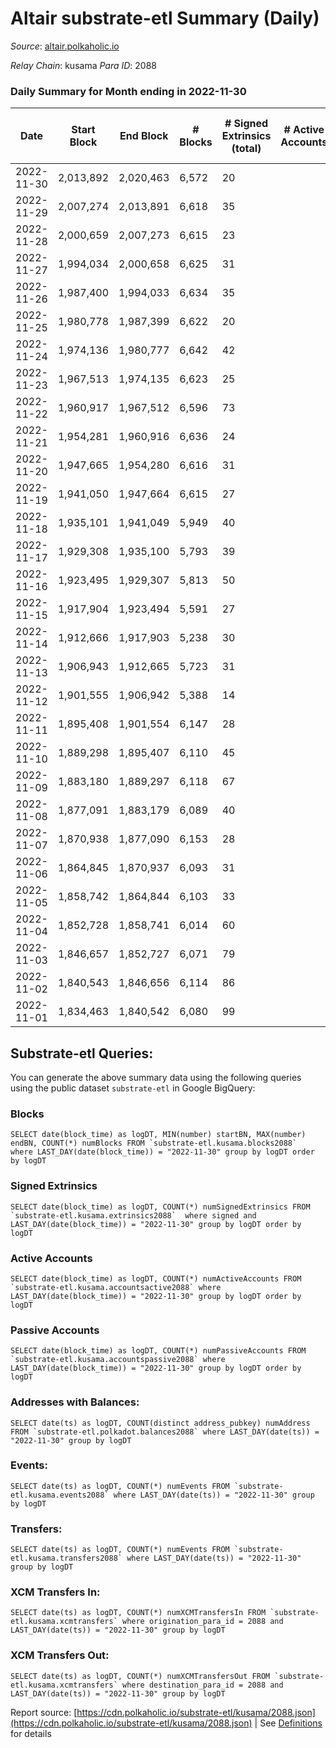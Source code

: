 # Altair substrate-etl Summary (Daily)

_Source_: [altair.polkaholic.io](https://altair.polkaholic.io)

*Relay Chain*: kusama
*Para ID*: 2088



### Daily Summary for Month ending in 2022-11-30


| Date | Start Block | End Block | # Blocks | # Signed Extrinsics (total) | # Active Accounts | # Passive | # New | # Addresses with Balances | # Events | # Transfers | # XCM Transfers In | # XCM Transfers Out | Issues | 
| ---- | ----------- | --------- | -------- | --------------------------- | ----------------- | --------- | ----- | ------------------------- | -------- | ----------- | ------------------ | ------------------- | ------ |
| 2022-11-30 | 2,013,892 | 2,020,463 | 6,572 | 20 |  |  |  | 29,264 | 13,300 | 10 ($331.98) |   | 3 ($180.24) |  |
| 2022-11-29 | 2,007,274 | 2,013,891 | 6,618 | 35 |  |  |  | 29,264 | 13,504 | 17 ($3,970.23) |   |   |  |
| 2022-11-28 | 2,000,659 | 2,007,273 | 6,615 | 23 |  |  |  | 29,261 | 13,399 | 10 ($1,749.99) |   |   |  |
| 2022-11-27 | 1,994,034 | 2,000,658 | 6,625 | 31 |  |  |  | 29,262 | 13,485 | 8 ($337.50) |   |   |  |
| 2022-11-26 | 1,987,400 | 1,994,033 | 6,634 | 35 |  |  |  |  | 13,530 | 14 ($698.59) | 1 ($69.41) | 1 ($2.10) |  |
| 2022-11-25 | 1,980,778 | 1,987,399 | 6,622 | 20 |  |  |  | 29,261 | 13,396 | 9 ($78.24) |   |   |  |
| 2022-11-24 | 1,974,136 | 1,980,777 | 6,642 | 42 |  |  |  | 29,260 | 13,609 | 18 ($162.71) | 2 ($436.09) | 1 ($12.28) |  |
| 2022-11-23 | 1,967,513 | 1,974,135 | 6,623 | 25 |  |  |  | 29,257 | 13,437 | 9 ($84.03) | 1 ($0.50) | 2 ($60.07) |  |
| 2022-11-22 | 1,960,917 | 1,967,512 | 6,596 | 73 |  |  |  | 29,256 | 13,719 | 19 ($880.01) | 3 ($193.51) | 2 ($59.04) |  |
| 2022-11-21 | 1,954,281 | 1,960,916 | 6,636 | 24 |  |  |  | 29,255 | 13,449 | 11 ($1,411.89) |   | 1 ($6.88) |  |
| 2022-11-20 | 1,947,665 | 1,954,280 | 6,616 | 31 |  |  |  |  | 13,463 | 16 ($1,112.81) |   | 2 ($0.47) |  |
| 2022-11-19 | 1,941,050 | 1,947,664 | 6,615 | 27 |  |  |  |  | 13,429 | 12 ($1,012.00) |   | 1 ($0.02) |  |
| 2022-11-18 | 1,935,101 | 1,941,049 | 5,949 | 40 |  |  |  | 29,254 | 12,207 | 20 ($4,926.85) |   | 1 ($198.99) |  |
| 2022-11-17 | 1,929,308 | 1,935,100 | 5,793 | 39 |  |  |  |  | 11,877 | 18 ($4,466.43) | 1 ($100.70) | 1 ($0.74) |  |
| 2022-11-16 | 1,923,495 | 1,929,307 | 5,813 | 50 |  |  |  |  | 12,024 | 33 ($8,484.83) | 6 ($503.59) | 4 ($197.57) |  |
| 2022-11-15 | 1,917,904 | 1,923,494 | 5,591 | 27 |  |  |  | 29,250 | 11,383 | 14 ($2,736.93) |   | 1 ($0.10) |  |
| 2022-11-14 | 1,912,666 | 1,917,903 | 5,238 | 30 |  |  |  |  | 10,714 | 21 ($3,281.12) | 2 ($224.32) | 1 ($139.85) |  |
| 2022-11-13 | 1,906,943 | 1,912,665 | 5,723 | 31 |  |  |  | 29,247 | 11,694 | 18 ($3,179.31) | 1 ($3.79) | 3 ($237.71) |  |
| 2022-11-12 | 1,901,555 | 1,906,942 | 5,388 | 14 |  |  |  |  | 10,878 | 7 ($13,754.81) |   |   |  |
| 2022-11-11 | 1,895,408 | 1,901,554 | 6,147 | 28 |  |  |  |  | 12,514 | 16 ($1,102.08) | 1 ($104.52) | 1 ($14.18) |  |
| 2022-11-10 | 1,889,298 | 1,895,407 | 6,110 | 45 |  |  |  |  | 12,556 | 21 ($1,468.40) |   |   |  |
| 2022-11-09 | 1,883,180 | 1,889,297 | 6,118 | 67 |  |  |  |  | 12,725 | 14 ($1,212.20) | 3 ($71.98) | 1 ($24.76) |  |
| 2022-11-08 | 1,877,091 | 1,883,179 | 6,089 | 40 |  |  |  |  | 12,486 | 16 ($168.02) | 2 ($0.23) |   |  |
| 2022-11-07 | 1,870,938 | 1,877,090 | 6,153 | 28 |  |  |  |  | 12,523 | 14 ($3,679.22) |   |   |  |
| 2022-11-06 | 1,864,845 | 1,870,937 | 6,093 | 31 |  |  |  |  | 12,427 | 15 ($736.37) |   | 1 ($19.92) |  |
| 2022-11-05 | 1,858,742 | 1,864,844 | 6,103 | 33 |  |  |  | 29,231 | 12,460 | 14 ($1,796.52) | 1 ($15.98) | 1 ($0.03) |  |
| 2022-11-04 | 1,852,728 | 1,858,741 | 6,014 | 60 |  |  |  | 29,229 | 12,491 | 41 ($12,052.76) | 2 ($281.19) | 3 ($24.02) |  |
| 2022-11-03 | 1,846,657 | 1,852,727 | 6,071 | 79 |  |  |  | 29,223 | 12,727 | 61 ($11,268.55) |   | 2 ($15.67) |  |
| 2022-11-02 | 1,840,543 | 1,846,656 | 6,114 | 86 |  |  |  | 29,220 | 12,827 | 26 ($5,394.48) | 2 ($711.01) | 4 ($643.21) |  |
| 2022-11-01 | 1,834,463 | 1,840,542 | 6,080 | 99 |  |  |  | 29,217 | 12,876 | 40 ($1,596.83) | 1 ($26.78) | 6 ($98.06) |  |

## Substrate-etl Queries:
You can generate the above summary data using the following queries using the public dataset `substrate-etl` in Google BigQuery:


### Blocks
```
SELECT date(block_time) as logDT, MIN(number) startBN, MAX(number) endBN, COUNT(*) numBlocks FROM `substrate-etl.kusama.blocks2088`  where LAST_DAY(date(block_time)) = "2022-11-30" group by logDT order by logDT
```


### Signed Extrinsics
```
SELECT date(block_time) as logDT, COUNT(*) numSignedExtrinsics FROM `substrate-etl.kusama.extrinsics2088`  where signed and LAST_DAY(date(block_time)) = "2022-11-30" group by logDT order by logDT
```


### Active Accounts
```
SELECT date(block_time) as logDT, COUNT(*) numActiveAccounts FROM `substrate-etl.kusama.accountsactive2088` where LAST_DAY(date(block_time)) = "2022-11-30" group by logDT order by logDT
```


### Passive Accounts
```
SELECT date(block_time) as logDT, COUNT(*) numPassiveAccounts FROM `substrate-etl.kusama.accountspassive2088` where LAST_DAY(date(block_time)) = "2022-11-30" group by logDT order by logDT
```


### Addresses with Balances:
```
SELECT date(ts) as logDT, COUNT(distinct address_pubkey) numAddress FROM `substrate-etl.polkadot.balances2088` where LAST_DAY(date(ts)) = "2022-11-30" group by logDT
```


### Events:
```
SELECT date(ts) as logDT, COUNT(*) numEvents FROM `substrate-etl.kusama.events2088` where LAST_DAY(date(ts)) = "2022-11-30" group by logDT
```


### Transfers:
```
SELECT date(ts) as logDT, COUNT(*) numEvents FROM `substrate-etl.kusama.transfers2088` where LAST_DAY(date(ts)) = "2022-11-30" group by logDT
```


### XCM Transfers In:
```
SELECT date(ts) as logDT, COUNT(*) numXCMTransfersIn FROM `substrate-etl.kusama.xcmtransfers` where origination_para_id = 2088 and LAST_DAY(date(ts)) = "2022-11-30" group by logDT
```


### XCM Transfers Out:
```
SELECT date(ts) as logDT, COUNT(*) numXCMTransfersOut FROM `substrate-etl.kusama.xcmtransfers` where destination_para_id = 2088 and LAST_DAY(date(ts)) = "2022-11-30" group by logDT
```



Report source: [https://cdn.polkaholic.io/substrate-etl/kusama/2088.json](https://cdn.polkaholic.io/substrate-etl/kusama/2088.json) | See [Definitions](/DEFINITIONS.md) for details
